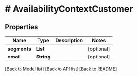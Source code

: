 # # AvailabilityContextCustomer


## Properties 


Name | Type | Description | Notes
------------ | ------------- | ------------- | -------------
**segments**| **List<String>** |   | [optional]
**email**| **String** |   | [optional]


[[Back to Model list]](../../README.md#models) [[Back to API list]](../../README.md#endpoints) [[Back to README]](../../README.md)

